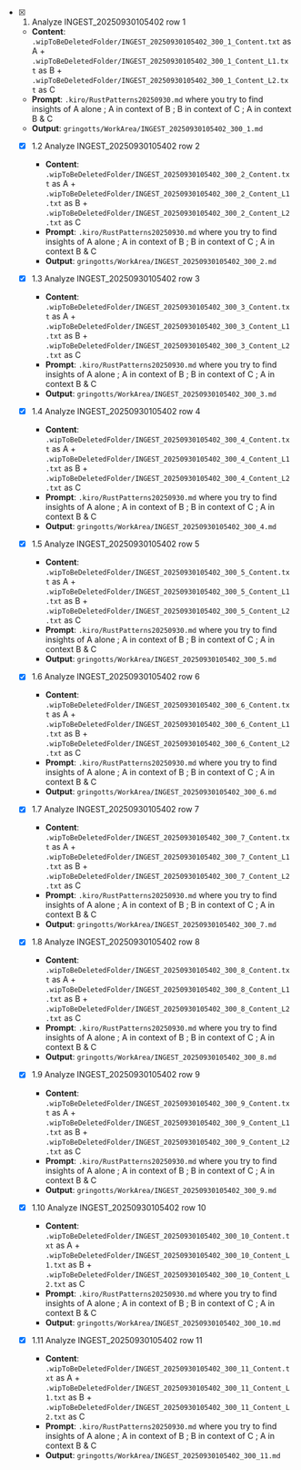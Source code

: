 - [x] 1. Analyze INGEST_20250930105402 row 1
  - **Content**: `.wipToBeDeletedFolder/INGEST_20250930105402_300_1_Content.txt` as A + `.wipToBeDeletedFolder/INGEST_20250930105402_300_1_Content_L1.txt` as B + `.wipToBeDeletedFolder/INGEST_20250930105402_300_1_Content_L2.txt` as C
  - **Prompt**: `.kiro/RustPatterns20250930.md` where you try to find insights of A alone ; A in context of B ; B in context of C ; A in context B & C
  - **Output**: `gringotts/WorkArea/INGEST_20250930105402_300_1.md`

  - [x] 1.2 Analyze INGEST_20250930105402 row 2
    - **Content**: `.wipToBeDeletedFolder/INGEST_20250930105402_300_2_Content.txt` as A + `.wipToBeDeletedFolder/INGEST_20250930105402_300_2_Content_L1.txt` as B + `.wipToBeDeletedFolder/INGEST_20250930105402_300_2_Content_L2.txt` as C
    - **Prompt**: `.kiro/RustPatterns20250930.md` where you try to find insights of A alone ; A in context of B ; B in context of C ; A in context B & C
    - **Output**: `gringotts/WorkArea/INGEST_20250930105402_300_2.md`

  - [x] 1.3 Analyze INGEST_20250930105402 row 3
    - **Content**: `.wipToBeDeletedFolder/INGEST_20250930105402_300_3_Content.txt` as A + `.wipToBeDeletedFolder/INGEST_20250930105402_300_3_Content_L1.txt` as B + `.wipToBeDeletedFolder/INGEST_20250930105402_300_3_Content_L2.txt` as C
    - **Prompt**: `.kiro/RustPatterns20250930.md` where you try to find insights of A alone ; A in context of B ; B in context of C ; A in context B & C
    - **Output**: `gringotts/WorkArea/INGEST_20250930105402_300_3.md`

  - [x] 1.4 Analyze INGEST_20250930105402 row 4
    - **Content**: `.wipToBeDeletedFolder/INGEST_20250930105402_300_4_Content.txt` as A + `.wipToBeDeletedFolder/INGEST_20250930105402_300_4_Content_L1.txt` as B + `.wipToBeDeletedFolder/INGEST_20250930105402_300_4_Content_L2.txt` as C
    - **Prompt**: `.kiro/RustPatterns20250930.md` where you try to find insights of A alone ; A in context of B ; B in context of C ; A in context B & C
    - **Output**: `gringotts/WorkArea/INGEST_20250930105402_300_4.md`

  - [x] 1.5 Analyze INGEST_20250930105402 row 5
    - **Content**: `.wipToBeDeletedFolder/INGEST_20250930105402_300_5_Content.txt` as A + `.wipToBeDeletedFolder/INGEST_20250930105402_300_5_Content_L1.txt` as B + `.wipToBeDeletedFolder/INGEST_20250930105402_300_5_Content_L2.txt` as C
    - **Prompt**: `.kiro/RustPatterns20250930.md` where you try to find insights of A alone ; A in context of B ; B in context of C ; A in context B & C
    - **Output**: `gringotts/WorkArea/INGEST_20250930105402_300_5.md`

  - [x] 1.6 Analyze INGEST_20250930105402 row 6
    - **Content**: `.wipToBeDeletedFolder/INGEST_20250930105402_300_6_Content.txt` as A + `.wipToBeDeletedFolder/INGEST_20250930105402_300_6_Content_L1.txt` as B + `.wipToBeDeletedFolder/INGEST_20250930105402_300_6_Content_L2.txt` as C
    - **Prompt**: `.kiro/RustPatterns20250930.md` where you try to find insights of A alone ; A in context of B ; B in context of C ; A in context B & C
    - **Output**: `gringotts/WorkArea/INGEST_20250930105402_300_6.md`

  - [x] 1.7 Analyze INGEST_20250930105402 row 7
    - **Content**: `.wipToBeDeletedFolder/INGEST_20250930105402_300_7_Content.txt` as A + `.wipToBeDeletedFolder/INGEST_20250930105402_300_7_Content_L1.txt` as B + `.wipToBeDeletedFolder/INGEST_20250930105402_300_7_Content_L2.txt` as C
    - **Prompt**: `.kiro/RustPatterns20250930.md` where you try to find insights of A alone ; A in context of B ; B in context of C ; A in context B & C
    - **Output**: `gringotts/WorkArea/INGEST_20250930105402_300_7.md`

  - [x] 1.8 Analyze INGEST_20250930105402 row 8
    - **Content**: `.wipToBeDeletedFolder/INGEST_20250930105402_300_8_Content.txt` as A + `.wipToBeDeletedFolder/INGEST_20250930105402_300_8_Content_L1.txt` as B + `.wipToBeDeletedFolder/INGEST_20250930105402_300_8_Content_L2.txt` as C
    - **Prompt**: `.kiro/RustPatterns20250930.md` where you try to find insights of A alone ; A in context of B ; B in context of C ; A in context B & C
    - **Output**: `gringotts/WorkArea/INGEST_20250930105402_300_8.md`

  - [x] 1.9 Analyze INGEST_20250930105402 row 9
    - **Content**: `.wipToBeDeletedFolder/INGEST_20250930105402_300_9_Content.txt` as A + `.wipToBeDeletedFolder/INGEST_20250930105402_300_9_Content_L1.txt` as B + `.wipToBeDeletedFolder/INGEST_20250930105402_300_9_Content_L2.txt` as C
    - **Prompt**: `.kiro/RustPatterns20250930.md` where you try to find insights of A alone ; A in context of B ; B in context of C ; A in context B & C
    - **Output**: `gringotts/WorkArea/INGEST_20250930105402_300_9.md`

  - [x] 1.10 Analyze INGEST_20250930105402 row 10
    - **Content**: `.wipToBeDeletedFolder/INGEST_20250930105402_300_10_Content.txt` as A + `.wipToBeDeletedFolder/INGEST_20250930105402_300_10_Content_L1.txt` as B + `.wipToBeDeletedFolder/INGEST_20250930105402_300_10_Content_L2.txt` as C
    - **Prompt**: `.kiro/RustPatterns20250930.md` where you try to find insights of A alone ; A in context of B ; B in context of C ; A in context B & C
    - **Output**: `gringotts/WorkArea/INGEST_20250930105402_300_10.md`

  - [x] 1.11 Analyze INGEST_20250930105402 row 11
    - **Content**: `.wipToBeDeletedFolder/INGEST_20250930105402_300_11_Content.txt` as A + `.wipToBeDeletedFolder/INGEST_20250930105402_300_11_Content_L1.txt` as B + `.wipToBeDeletedFolder/INGEST_20250930105402_300_11_Content_L2.txt` as C
    - **Prompt**: `.kiro/RustPatterns20250930.md` where you try to find insights of A alone ; A in context of B ; B in context of C ; A in context B & C
    - **Output**: `gringotts/WorkArea/INGEST_20250930105402_300_11.md`

